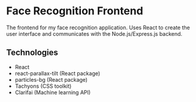 # Face Recognition Frontend
The frontend for my face recognition application. Uses React to create the user interface and communicates with the Node.js/Express.js backend.

## Technologies
* React
* react-parallax-tilt (React package)
* particles-bg (React package)
* Tachyons (CSS toolkit)
* Clarifai (Machine learning API)